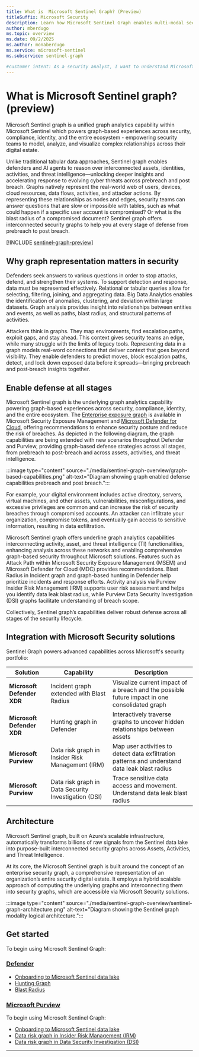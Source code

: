 ```yaml
---
title: What is  Microsoft Sentinel Graph? (Preview)
titleSuffix: Microsoft Security  
description: Learn how Microsoft Sentinel Graph enables multi-modal security analytics through graph-based representation of security data, providing deep insights into digital environments and attack paths.
author: mberdugo
ms.topic: overview
ms.date: 09/2/2025
ms.author: monaberdugo
ms.service: microsoft-sentinel
ms.subservice: sentinel-graph

#customer intent: As a security analyst, I want to understand Microsoft Sentinel Graph capabilities so that I can detect complex attack paths and relationships that are difficult to identify with traditional tabular queries..
---
```


# What is Microsoft Sentinel graph? (preview)

Microsoft Sentinel graph is a unified graph analytics capability within Microsoft Sentinel which powers graph-based experiences across security, compliance, identity, and the entire ecosystem - empowering security teams to model, analyze, and visualize complex relationships across their digital estate.  

Unlike traditional tabular data approaches, Sentinel graph enables defenders and AI agents to reason over interconnected assets, identities, activities, and threat intelligence—unlocking deeper insights and accelerating response to evolving cyber threats across prebreach and post breach. Graphs natively represent the real-world web of users, devices, cloud resources, data flows, activities, and attacker actions. By representing these relationships as nodes and edges, security teams can answer questions that are slow or impossible with tables, such as what could happen if a specific user account is compromised? Or what is the blast radius of a compromised document?  Sentinel graph offers  interconnected security graphs to help you at every stage of defense from prebreach to post breach.  

[!INCLUDE [sentinel-graph-preview](../includes/sentinel-graph-preview.md)]

## Why graph representation matters in security

Defenders seek answers to various questions in order to stop attacks, defend, and strengthen their systems. To support detection and response, data must be represented effectively. Relational or tabular queries allow for selecting, filtering, joining, and aggregating data. Big Data Analytics enables the identification of anomalies, clustering, and deviation within large datasets. Graph analysis provides insight into relationships between entities and events, as well as paths, blast radius, and structural patterns of activities.

Attackers think in graphs. They map environments, find escalation paths, exploit gaps, and stay ahead. This context gives security teams an edge, while many struggle with the limits of legacy tools. Representing data in a graph models real-word connections that deliver context that goes beyond visibility. They enable defenders to predict moves, block escalation paths, detect, and lock down exposed data before it spreads—bringing prebreach and post‑breach insights together.

## Enable defense at all stages

Microsoft Sentinel graph is the underlying graph analytics capability powering graph-based experiences across security, compliance, identity, and the entire ecosystem. The [Enterprise exposure graph](/security-exposure-management/enterprise-exposure-map) is available in Microsoft Security Exposure Management and [Microsoft Defender for Cloud](/azure/defender-for-cloud/how-to-manage-attack-path), offering recommendations to enhance security posture and reduce the risk of breaches. As depicted in the following diagram, the graph capabilities are being extended with new scenarios throughout Defender and Purview, providing graph-based defense strategies across all stages, from prebreach to post-breach and across assets, activities, and threat intelligence.

:::image type="content" source="./media/sentinel-graph-overview/graph-based-capabilities.png" alt-text="Diagram showing graph enabled defense capabilities prebreach and post breach.":::

For example, your digital environment includes active directory, servers, virtual machines, and other assets, vulnerabilities, misconfigurations, and excessive privileges are common and can increase the risk of security breaches through compromised accounts. An attacker can infiltrate your organization, compromise tokens, and eventually gain access to sensitive information, resulting in data exfiltration.

Microsoft Sentinel graph offers underline graph analytics capabilities interconnecting activity, asset, and threat intelligence (TI) functionalities, enhancing analysis across these networks and enabling comprehensive graph-based security throughout Microsoft solutions. Features such as Attack Path within Microsoft Security Exposure Management (MSEM) and Microsoft Defender for Cloud (MDC) provides recommendations. Blast Radius in Incident graph and graph-based hunting in Defender help prioritize incidents and response efforts. Activity analysis via Purview Insider Risk Management (IRM) supports user risk assessment and helps you identify data leak blast radius, while Purview Data Security Investigation (DSI) graphs facilitate understanding of breach scope.

Collectively, Sentinel graph’s capabilities deliver robust defense across all stages of the security lifecycle.

## Integration with Microsoft Security solutions

Sentinel Graph powers advanced capabilities across Microsoft's security portfolio:

| Solution | Capability | Description |
|----------|------------|-------------|
| **Microsoft Defender XDR** | Incident graph extended with Blast Radius | Visualize current impact of a breach and the possible future impact in one consolidated graph |
| **Microsoft Defender XDR** | Hunting graph in Defender | Interactively traverse graphs to uncover hidden relationships between assets |
| **Microsoft Purview** | Data risk graph in Insider Risk Management (IRM) | Map user activities to detect data exfiltration patterns and understand data leak blast radius |
| **Microsoft Purview** | Data risk graph in Data Security Investigation (DSI) | Trace sensitive data access and movement. Understand data leak blast radius |

## Architecture

Microsoft Sentinel graph, built on Azure’s scalable infrastructure, automatically transforms billions of raw signals from the Sentinel data lake into purpose-built interconnected security graphs across Assets, Activities, and Threat Intelligence.

At its core, the Microsoft Sentinel graph is built around the concept of an enterprise security graph, a comprehensive representation of an organization’s entire security digital estate. It employs a hybrid scalable approach of computing the underlying graphs and interconnecting them into security graphs, which are accessible via Microsoft Security solutions.

:::image type="content" source="./media/sentinel-graph-overview/sentinel-graph-architecture.png" alt-text="Diagram showing the Sentinel graph modality logical architecture.":::

## Get started

To begin using Microsoft Sentinel Graph:

### [Defender](#tab/defender)

* [Onboarding to Microsoft Sentinel data lake](./sentinel-lake-onboarding.md)
* [Hunting Graph](/defender-xdr/defender-experts-for-hunting)
* [Blast Radius](../identify-threats-with-entity-behavior-analytics.md)

### [Microsoft Purview](#tab/purview)

To begin using Microsoft Sentinel Graph:

* [Onboarding to Microsoft Sentinel data lake](./sentinel-lake-onboarding.md)
* [Data risk graph in Insider Risk Management (IRM)](/purview/insider-risk-management-configure)
* [Data risk graph in Data Security Investigation (DSI)](/purview/data-security-investigations-billing)

---
